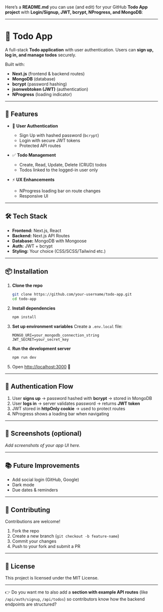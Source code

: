 Here’s a **README.md** you can use (and edit) for your GitHub **Todo App project** with **Login/Signup, JWT, bcrypt, NProgress, and MongoDB**:

---

# 📝 Todo App

A full-stack **Todo application** with user authentication.
Users can **sign up, log in, and manage todos** securely.

Built with:

* **Next.js** (frontend & backend routes)
* **MongoDB** (database)
* **bcrypt** (password hashing)
* **jsonwebtoken (JWT)** (authentication)
* **NProgress** (loading indicator)

---

## 🚀 Features

* 🔐 **User Authentication**

  * Sign Up with hashed password (`bcrypt`)
  * Login with secure JWT tokens
  * Protected API routes

* ✅ **Todo Management**

  * Create, Read, Update, Delete (CRUD) todos
  * Todos linked to the logged-in user only

* ⚡ **UX Enhancements**

  * NProgress loading bar on route changes
  * Responsive UI

---

## 🛠️ Tech Stack

* **Frontend:** Next.js, React
* **Backend:** Next.js API Routes
* **Database:** MongoDB with Mongoose
* **Auth:** JWT + bcrypt
* **Styling:** Your choice (CSS/SCSS/Tailwind etc.)

---

## 📦 Installation

1. **Clone the repo**

   ```bash
   git clone https://github.com/your-username/todo-app.git
   cd todo-app
   ```

2. **Install dependencies**

   ```bash
   npm install
   ```

3. **Set up environment variables**
   Create a `.env.local` file:

   ```env
   MONGO_URI=your_mongodb_connection_string
   JWT_SECRET=your_secret_key
   ```

4. **Run the development server**

   ```bash
   npm run dev
   ```

5. Open [http://localhost:3000](http://localhost:3000) 🎉

---

## 🔑 Authentication Flow

1. User **signs up** → password hashed with **bcrypt** → stored in MongoDB
2. User **logs in** → server validates password → returns **JWT token**
3. JWT stored in **httpOnly cookie** → used to protect routes
4. NProgress shows a loading bar when navigating

---

## 📸 Screenshots (optional)

*Add screenshots of your app UI here.*

---

## 📚 Future Improvements

* Add social login (GitHub, Google)
* Dark mode
* Due dates & reminders

---

## 🤝 Contributing

Contributions are welcome!

1. Fork the repo
2. Create a new branch (`git checkout -b feature-name`)
3. Commit your changes
4. Push to your fork and submit a PR

---

## 📜 License

This project is licensed under the MIT License.

---

👉 Do you want me to also add a **section with example API routes** (like `/api/auth/signup`, `/api/todos`) so contributors know how the backend endpoints are structured?
